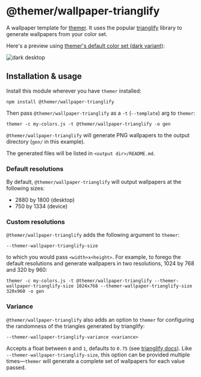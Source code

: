 # @themer/wallpaper-trianglify

A wallpaper template for [themer](https://github.com/mjswensen/themer). It uses the popular [trianglify](https://github.com/qrohlf/trianglify) library to generate wallpapers from your color set.

Here's a preview using [themer's default color set (dark variant)](https://github.com/mjswensen/themer/tree/master/cli/packages/colors-default):

![dark desktop](https://cdn.jsdelivr.net/gh/mjswensen/themer@6b157118bcaa51c3031801a1a213f78db294578b/cli/packages/wallpaper-trianglify/assets/themer-wallpaper-trianglify-dark-2880x1800-0.75-1.png)

## Installation & usage

Install this module wherever you have `themer` installed:

    npm install @themer/wallpaper-trianglify

Then pass `@themer/wallpaper-trianglify` as a `-t` (`--template`) arg to `themer`:

    themer -c my-colors.js -t @themer/wallpaper-trianglify -o gen

`@themer/wallpaper-trianglify` will generate PNG wallpapers to the output directory (`gen/` in this example).

The generated files will be listed in `<output dir>/README.md`.

### Default resolutions

By default, `@themer/wallpaper-trianglify` will output wallpapers at the following sizes:

* 2880 by 1800 (desktop)
* 750 by 1334 (device)

### Custom resolutions

`@themer/wallpaper-trianglify` adds the following argument to `themer`:

    --themer-wallpaper-trianglify-size

to which you would pass `<width>x<height>`. For example, to forego the default resolutions and generate wallpapers in two resolutions, 1024 by 768 and 320 by 960:

    themer -c my-colors.js -t @themer/wallpaper-trianglify --themer-wallpaper-trianglify-size 1024x768 --themer-wallpaper-trianglify-size 320x960 -o gen

### Variance

`@themer/wallpaper-trianglify` also adds an option to `themer` for configuring the randomness of the triangles generated by trianglify:

    --themer-wallpaper-trianglify-variance <variance>

Accepts a float between `0` and `1`, defaults to `0.75` (see [trianglify docs](https://github.com/qrohlf/trianglify#variance)). Like `--themer-wallpaper-trianglify-size`, this option can be provided multiple times—`themer` will generate a complete set of wallpapers for each value passed.
